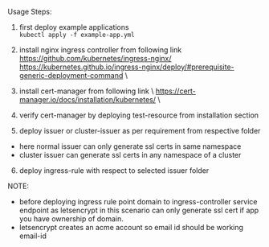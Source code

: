 Usage Steps:
1. first deploy example applications \
`kubectl apply -f example-app.yml`
2. install nginx ingress controller from following link \
https://github.com/kubernetes/ingress-nginx/ \
https://kubernetes.github.io/ingress-nginx/deploy/#prerequisite-generic-deployment-command \

3. install cert-manager from following link \ 
https://cert-manager.io/docs/installation/kubernetes/ \

4. verify cert-manager by deploying test-resource from installation section

5. deploy issuer or cluster-issuer as per requirement from respective folder
- here normal issuer can only generate ssl certs in same namespace
- cluster issuer can generate ssl certs in any namespace of a cluster

6. deploy ingress-rule with respect to selected issuer folder

NOTE:
- before deploying ingress rule point domain to ingress-controller service endpoint as letsencrypt in this scenario can only generate ssl cert if app you have ownership of domain.
- letsencrypt creates an acme account so email id should be working email-id